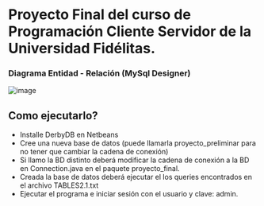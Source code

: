# Proyecto Final del curso de Programación Cliente Servidor de la Universidad Fidélitas.

### Diagrama Entidad - Relación (MySql Designer)
![image](https://user-images.githubusercontent.com/26367496/110212526-551fb180-7e61-11eb-92c1-c7a585276a37.png)

## Como ejecutarlo?

- Installe DerbyDB en Netbeans
- Cree una nueva base de datos (puede llamarla proyecto_preliminar para no tener que cambiar la cadena de conexión)
- Si llamo la BD distinto deberá modificar la cadena de conexión a la BD en Connection.java en el paquete proyecto_final.
- Creada la base de datos deberá ejecutar el los queries encontrados en el archivo TABLES2.1.txt
- Ejecutar el programa e iniciar sesión con el usuario y clave: admin.
